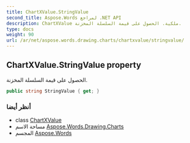 ```yaml
---
title: ChartXValue.StringValue
second_title: Aspose.Words لمراجع .NET API
description: ChartXValue ملكية. الحصول على قيمة السلسلة المخزنة.
type: docs
weight: 90
url: /ar/net/aspose.words.drawing.charts/chartxvalue/stringvalue/
---
```

## ChartXValue.StringValue property

الحصول على قيمة السلسلة المخزنة.

```csharp
public string StringValue { get; }
```

### أنظر أيضا

* class [ChartXValue](../)
* مساحة الاسم [Aspose.Words.Drawing.Charts](../../chartxvalue/)
* المجسم [Aspose.Words](../../../)


